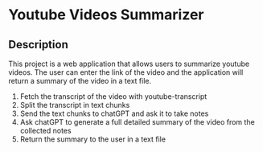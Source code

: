 # Youtube Videos Summarizer

## Description

This project is a web application that allows users to summarize youtube videos. The user can enter the link of the video and the application will return a summary of the video in a text file.

1. Fetch the transcript of the video with youtube-transcript
2. Split the transcript in text chunks
3. Send the text chunks to chatGPT and ask it to take notes
4. Ask chatGPT to generate a full detailed summary of the video from the collected notes
5. Return the summary to the user in a text file